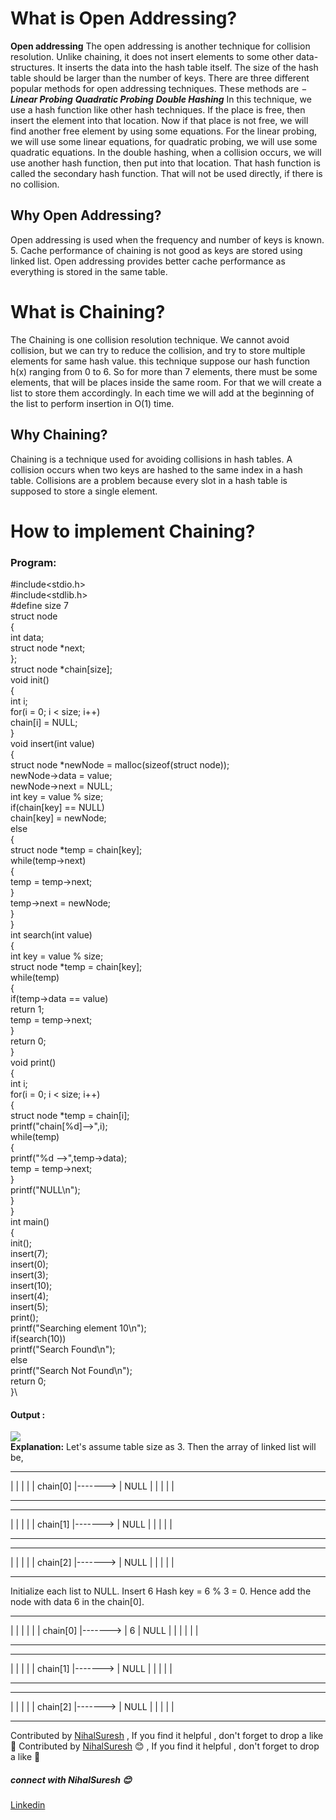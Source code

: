 # What is Open Addressing?
**Open addressing** The open addressing is another technique for collision resolution. Unlike chaining, it does not insert elements to some other data-structures. It inserts the data into the hash table itself. The size of the hash table should be larger than the number of keys.
There are three different popular methods for open addressing techniques. These methods are −
***Linear Probing***
***Quadratic Probing***
***Double Hashing***
In this technique, we use a hash function like other hash techniques. If the place is free, then insert the element into that location. Now if that place is not free, we will find another free element by using some equations. For the linear probing, we will use some linear equations, for quadratic probing, we will use some quadratic equations.
In the double hashing, when a collision occurs, we will use another hash function, then put into that location. That hash function is called the secondary hash function. That will not be used directly, if there is no collision.
## Why Open Addressing?
Open addressing is used when the frequency and number of keys is known. 5. Cache performance of chaining is not good as keys are stored using linked list. Open addressing provides better cache performance as everything is stored in the same table.

# What is Chaining?
The Chaining is one collision resolution technique. We cannot avoid collision, but we can try to reduce the collision, and try to store multiple elements for same hash value.
this technique suppose our hash function h(x) ranging from 0 to 6. So for more than 7 elements, there must be some elements, that will be places inside the same room. For that we will create a list to store them accordingly. In each time we will add at the beginning of the list to perform insertion in O(1) time.
## Why Chaining?
Chaining is a technique used for avoiding collisions in hash tables. A collision occurs when two keys are hashed to the same index in a hash table. Collisions are a problem because every slot in a hash table is supposed to store a single element.
# How to implement Chaining?
### Program:
#include<stdio.h>\
#include<stdlib.h>\
#define size 7\
struct node\
{\
    int data;\
    struct node *next;\
};\
struct node *chain[size];\
void init()\
{\
    int i;\
    for(i = 0; i < size; i++)\
        chain[i] = NULL;\
}\
void insert(int value)\
{\
    struct node *newNode = malloc(sizeof(struct node));\
    newNode->data = value;\
    newNode->next = NULL;\
    int key = value % size;\
    if(chain[key] == NULL)\
        chain[key] = newNode;\
    else\
    {\
        struct node *temp = chain[key];\
        while(temp->next)\
        {\
            temp = temp->next;\
        }\
        temp->next = newNode;\
    }\
}\
int search(int value)\
{\
    int key = value % size;\
    struct node *temp = chain[key];\
    while(temp)\
    {\
        if(temp->data == value)\
            return 1;\
        temp = temp->next;\
    }\
    return 0;\
}\
void print()\
{\
    int i;\
    for(i = 0; i < size; i++)\
    {\
        struct node *temp = chain[i];\
        printf("chain[%d]-->",i);\
        while(temp)\
        {\
            printf("%d -->",temp->data);\
            temp = temp->next;\
        }\
        printf("NULL\n");\
    }\
}\
int main()\
{\
    init();\
    insert(7);\
    insert(0);\
    insert(3);\
    insert(10);\
    insert(4);\
    insert(5);\
    print();\
    printf("Searching element 10\n");\
    if(search(10))\
        printf("Search Found\n");\
    else\
        printf("Search Not Found\n");\
    return 0;\
}\
#### Output :
<img src="https://github.com/NihalSuresh007/DSA/blob/main/dsa-cp-1/Open%20Addressing%20%26%20Chaining/Chaining.png" alternate="input">\
**Explanation:** Let's assume table size as 3.
Then the array of linked list will be,
-------------         -------------
|           |         |           |
| chain[0]  |-------> |    NULL   |
|           |         |           |
-------------         -------------
-------------         -------------
|           |         |           |
| chain[1]  |-------> |    NULL   |
|           |         |           |
-------------         -------------
-------------         -------------
|           |         |           |
| chain[2]  |-------> |    NULL   |
|           |         |           |
-------------         -------------
Initialize each list to NULL.
Insert 6
Hash key = 6 % 3 = 0.
Hence add the node with data 6 in the chain[0].
 -------------         ----------------
 |           |         |     |        |
 | chain[0]  |-------> |  6  | NULL   |
 |           |         |     |        |
 -------------         ----------------
 -------------         -------------
 |           |         |           |
 | chain[1]  |-------> |    NULL   |
 |           |         |           |
 -------------         -------------
 -------------         -------------
 |           |         |           |
 | chain[2]  |-------> |    NULL   |
 |           |         |           |
 -------------         -------------

Contributed by [NihalSuresh](https://github.com/NihalSuresh007) , If you find it helpful , don't forget to drop a like 💖	Contributed by [NihalSuresh](https://github.com/NihalSuresh007) 😊 , If you find it helpful , don't forget to drop a like 💖
##### connect with NihalSuresh 😊	
[Linkedin](https://www.linkedin.com/in/nihal-s-b0535a191)

